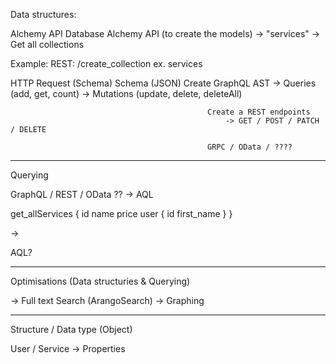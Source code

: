 Data structures:

Alchemy API 					Database				Alchemy API
(to create the models) 		-> 		"services"		-> 		Get all collections

Example:
REST: /create_collection 
ex. services

HTTP Request (Schema)				Schema (JSON)			Create GraphQL AST
													-> Queries (add, get, count)
													-> Mutations (update, delete, deleteAll)
												
												Create a REST endpoints
													-> GET / POST / PATCH / DELETE

												GRPC / OData / ????

------

Querying 

GraphQL / REST / OData ?? -> AQL


get_allServices 
{
	id
	name
	price
	user {
		id
		first_name
	}
}

->

AQL?

------

Optimisations (Data structuries & Querying)

-> Full text Search (ArangoSearch)
-> Graphing


------

Structure / Data type (Object)

User / Service 
	-> Properties